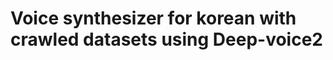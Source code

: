 Voice synthesizer for korean with crawled datasets using Deep-voice2
====================================================================
